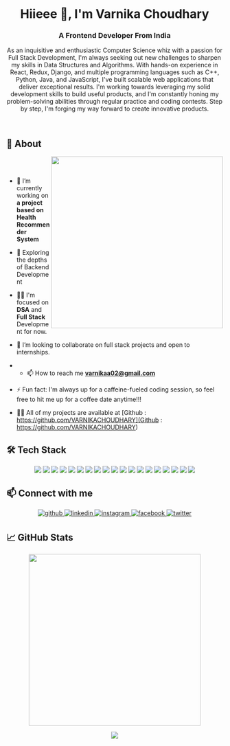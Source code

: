 <h1 align="center">Hiieee 👋, I'm Varnika Choudhary</h1>
<h3 align="center">A Frontend Developer From India</h3>

<p align="center">As an inquisitive and enthusiastic Computer Science whiz with a passion for Full Stack Development, I'm always seeking out new challenges to sharpen my skills in Data Structures and Algorithms. With hands-on experience in React, Redux, Django, and multiple programming languages such as C++, Python, Java, and JavaScript, I've built scalable web applications that deliver exceptional results. I'm working towards leveraging my solid development skills to build useful products, and I'm constantly honing my problem-solving abilities through regular practice and coding contests. Step by step, I'm forging my way forward to create innovative products. </p>

<br>

## 🧐 About
<img align="right" src="https://user-images.githubusercontent.com/74038190/221352975-94759904-aa4c-4032-a8ab-b546efb9c478.gif" width="400">
<br><br>

- 🔭 I’m currently working on **a project based on Health Recommender System**
- 🔭 Exploring the depths of Backend Development
- 👨‍💻 I'm focused on **DSA** and **Full Stack** Development for now.
- 🤝 I’m looking to collaborate on full stack projects and open to internships.
- - 📫 How to reach me **varnikaa02@gmail.com**
- ⚡ Fun fact: I'm always up for a caffeine-fueled coding session, so feel free to hit me up for a coffee date anytime!!!


- 👨‍💻 All of my projects are available at [Github : https://github.com/VARNIKACHOUDHARY](Github : https://github.com/VARNIKACHOUDHARY)

## 🛠 Tech Stack
<p align="center"><img src="https://img.shields.io/badge/C-00599C?style=for-the-badge&logo=c&logoColor=white"/> <img src="https://img.shields.io/badge/C%2B%2B-00599C?style=for-the-badge&logo=c%2B%2B&logoColor=white"/> <img src="https://img.shields.io/badge/Python-3776AB?style=for-the-badge&logo=python&logoColor=white"/> <img src="https://img.shields.io/badge/HTML-239120?style=for-the-badge&logo=html5&logoColor=white"/> <img src="https://img.shields.io/badge/CSS-239120?&style=for-the-badge&logo=css3&logoColor=white"/> <img src="https://img.shields.io/badge/Markdown-000000?style=for-the-badge&logo=markdown&logoColor=white"/> <img src="https://img.shields.io/badge/Bootstrap-563D7C?style=for-the-badge&logo=bootstrap&logoColor=white"/> <img src="https://img.shields.io/badge/JavaScript-F7DF1E?style=for-the-badge&logo=javascript&logoColor=black"/> <img src="https://img.shields.io/badge/Django-092E20?style=for-the-badge&logo=django&logoColor=white"/> <img src="https://img.shields.io/badge/React-20232A?style=for-the-badge&logo=react&logoColor=61DAFB"/> <img src="https://img.shields.io/badge/React_Router-CA4245?style=for-the-badge&logo=react-router&logoColor=white"> <img src="https://img.shields.io/badge/Next-black?style=for-the-badge&logo=next.js&logoColor=white" /> <img src="https://img.shields.io/badge/node.js-6DA55F?style=for-the-badge&logo=node.js&logoColor=white" /> <img src="https://img.shields.io/badge/express.js-%23404d59.svg?style=for-the-badge&logo=express&logoColor=%2361DAFB" /> <img src="https://img.shields.io/badge/SQLite-07405E?style=for-the-badge&logo=sqlite&logoColor=white"/> <img src="https://img.shields.io/badge/firebase-ffca28?style=for-the-badge&logo=firebase&logoColor=black"/> <img src="https://img.shields.io/badge/Heroku-430098?style=for-the-badge&logo=heroku&logoColor=white"/> <img src="https://img.shields.io/badge/Netlify-00C7B7?style=for-the-badge&logo=netlify&logoColor=white"/> <img src="https://img.shields.io/badge/Git-F05032?style=for-the-badge&logo=git&logoColor=white"/>
</p>

## 📫 Connect with me
<p align="center">
<a href="https://raw.githubusercontent.com/rahuldkjain/github-profile-readme-generator/master/src/images/icons/Social/linked-in-alt.svg">
<img src=https://img.shields.io/badge/github-%2324292e.svg?&style=for-the-badge&logo=github&logoColor=white alt=github style="margin-bottom: 5px;" />
</a>
<a href="https://www.linkedin.com/in/varnika-choudhary-4a1b43197/" target="_blank">
<img src=https://img.shields.io/badge/linkedin-%231E77B5.svg?&style=for-the-badge&logo=linkedin&logoColor=white alt=linkedin style="margin-bottom: 5px;" />
</a>
<a href="https://instagram.com/https://www.instagram.com/varnika__choudhary/" target="_blank">
<img src=https://img.shields.io/badge/instagram-%23000000.svg?&style=for-the-badge&logo=instagram&logoColor=white alt=instagram style="margin-bottom: 5px;" />
</a>
<a href="https://www.facebook.com/" target="_blank">
<img src=https://img.shields.io/badge/facebook-%232E87FB.svg?&style=for-the-badge&logo=facebook&logoColor=white alt=facebook style="margin-bottom: 5px;" />
</a>
<a href="https://twitter.com/VarnikaChoudha7" target="_blank">
<img src=https://img.shields.io/badge/twitter-%2300acee.svg?&style=for-the-badge&logo=twitter&logoColor=white alt=twitter style="margin-bottom: 5px;" />
</a>
</p>
</p>

## &#x1f4c8; GitHub Stats
<!-- <div align="center">
<a href="https://github.com/varnikachoudhary/varnikachoudhary">
  <img align="center" src="https://github-readme-stats.vercel.app/api/top-langs/?username=varnikachoudhary&hide=java,html,tex&title_color=ffffff&text_color=c9cacc&icon_color=2bbc8a&bg_color=1d1f21" />
</a>
<a href="https://github.com/varnikachoudhary/varnikachoudhary">
  <img align="center" src="https://github-readme-stats.vercel.app/api?username=varnikachoudhary&show_icons=true&line_height=27&count_private=true&title_color=ffffff&text_color=c9cacc&icon_color=2bbc8a&bg_color=1d1f21" alt="Varnika's GitHub Stats" />
</a>
	 -->
<!-- <p align="center"><img src="https://github-readme-stats.vercel.app/api/top-langs/?username=varnikachoudhary&layout=compact&hide=TSQL&theme=nightowl"></p> -->
<p align="center" ><img src="https://github-readme-stats.vercel.app/api?username=varnikachoudhary&count_private=true&show_icons=true&&theme=nightowl&include_all_commits=true" width="400"></p> 
<p align="center" ><img src="https://github-readme-streak-stats.herokuapp.com?user=varnikachoudhary&theme=nightowl"></p>	

<br>
<br>








